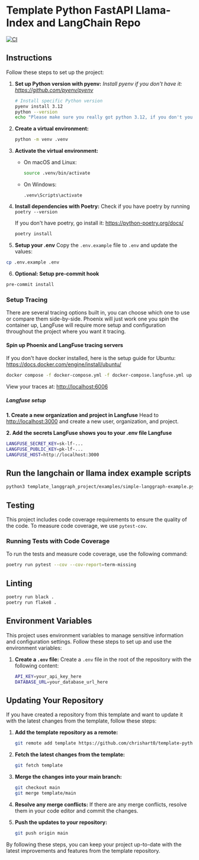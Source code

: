 # Template Python FastAPI Llama-Index and LangChain Repo
[![CI](https://github.com/chrishart0/template-python-langgraph/actions/workflows/ci.yml/badge.svg)](https://github.com/chrishart0/template-python-langgraph/actions/workflows/ci.yml)

## Instructions

Follow these steps to set up the project:

1. **Set up Python version with pyenv:**
   *Install pyenv if you don't have it: <https://github.com/pyenv/pyenv>*

   ```bash
   # Install specific Python version
   pyenv install 3.12
   python --version 
   echo "Please make sure you really got python 3.12, if you don't you may need to check your pyenv installation then delete your .venv and try again."
   ```

2. **Create a virtual environment:**
   ```bash
   python -m venv .venv
   ```

3. **Activate the virtual environment:**
   - On macOS and Linux:
     ```bash
     source .venv/bin/activate
     ```
   - On Windows:
     ```
     .venv\Scripts\activate
     ```

4. **Install dependencies with Poetry:**
   Check if you have poetry by running `poetry --version`

   If you don't have poetry, go install it: <https://python-poetry.org/docs/>

   ```sh
   poetry install
   ```

5. **Setup your .env**
Copy the `.env.example` file to `.env` and update the values:

```bash
cp .env.example .env
```

6. **Optional: Setup pre-commit hook**
```bash
pre-commit install
```

### Setup Tracing
There are several tracing options built in, you can choose which one to use or compare them side-by-side. Phoenix will just work one you spin the container up, LangFuse will require more setup and configuration throughout the project where you want it tracing.

#### Spin up Phoenix and LangFuse tracing servers

If you don't have docker installed, here is the setup guide for Ubuntu: <https://docs.docker.com/engine/install/ubuntu/>
```bash
docker compose -f docker-compose.yml -f docker-compose.langfuse.yml up -d
```

View your traces at: <http://localhost:6006>

##### Langfuse setup

**1. Create a new organization and project in Langfuse**
Head to <http://localhost:3000> and create a new user, organization, and project.

**2. Add the secrets LangFuse shows you to your .env file Langfuse**
```bash
LANGFUSE_SECRET_KEY=sk-lf-...
LANGFUSE_PUBLIC_KEY=pk-lf-...
LANGFUSE_HOST=http://localhost:3000
```

## Run the langchain or llama index example scripts

```bash
python3 template_langgraph_project/examples/simple-langgraph-example.py
```


## Testing

This project includes code coverage requirements to ensure the quality of the code. To measure code coverage, we use `pytest-cov`.

### Running Tests with Code Coverage

To run the tests and measure code coverage, use the following command:
```sh
poetry run pytest --cov --cov-report=term-missing
```

## Linting

```bash
poetry run black .
poetry run flake8 .
```

## Environment Variables

This project uses environment variables to manage sensitive information and configuration settings. Follow these steps to set up and use the environment variables:

1. **Create a `.env` file:**
   Create a `.env` file in the root of the repository with the following content:
   ```sh
   API_KEY=your_api_key_here
   DATABASE_URL=your_database_url_here
   ```

## Updating Your Repository

If you have created a repository from this template and want to update it with the latest changes from the template, follow these steps:

1. **Add the template repository as a remote:**
   ```sh
   git remote add template https://github.com/chrishart0/template-python-langgraph-starter.git
   ```

2. **Fetch the latest changes from the template:**
   ```sh
   git fetch template
   ```

3. **Merge the changes into your main branch:**
   ```sh
   git checkout main
   git merge template/main
   ```

4. **Resolve any merge conflicts:**
   If there are any merge conflicts, resolve them in your code editor and commit the changes.

5. **Push the updates to your repository:**
   ```sh
   git push origin main
   ```

By following these steps, you can keep your project up-to-date with the latest improvements and features from the template repository.
